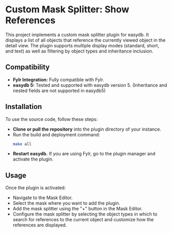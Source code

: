 # Custom Mask Splitter: Show References

This project implements a custom mask splitter plugin for easydb. It displays a list of all objects that reference the currently viewed object in the detail view. The plugin supports multiple display modes (standard, short, and text) as well as filtering by object types and inheritance inclusion.

## Compatibility

- **Fylr Integration:** Fully compatible with Fylr.
- **easydb 5:** Tested and supported with easydb version 5. (Inheritance and nested fields are not supported in easydb5)

## Installation

To use the source code, follow these steps:

- **Clone or pull the repository** into the plugin directory of your instance.
- Run the build and deployment command:
    ```sh
    make all
    ```
- **Restart easydb.** If you are using Fylr, go to the plugin manager and activate the plugin.

## Usage

Once the plugin is activated:

- Navigate to the Mask Editor.
- Select the mask where you want to add the plugin.
- Add the mask splitter using the "+" button in the Mask Editor.
- Configure the mask splitter by selecting the object types in which to search for references to the current object and customize how the references are displayed.
